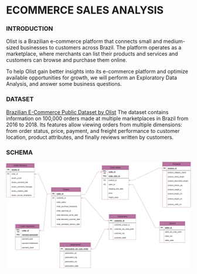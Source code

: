 # **ECOMMERCE  SALES  ANALYSIS**

###  INTRODUCTION
Olist is a Brazilian e-commerce platform that connects small and medium-sized businesses to customers across Brazil. The platform operates as a marketplace, where merchants can list their products and services and customers can browse and purchase them online.

To help Olist gain better insights into its e-commerce platform and optimize available opportunities for growth, we will perform an Exploratory Data Analysis, and answer some business questions.
###  DATASET
[Brazilian E-Commerce Public Dataset by Olist](https://www.kaggle.com/datasets/olistbr/brazilian-ecommerce)
The dataset contains information on 100,000 orders made at multiple marketplaces in Brazil from 2016 to 2018.
Its features allow viewing orders from multiple dimensions: from order status, price, payment, and freight performance to customer location, product attributes, and finally reviews written by customers.

###  SCHEMA

 <img src="code_snapshot\ecommerce.drawio.png" width="700" /> 